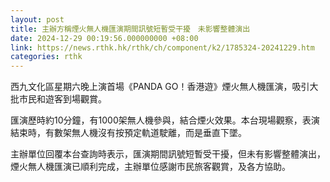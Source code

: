 ```yaml
---
layout: post
title: 主辦方稱煙火無人機匯演期間訊號短暫受干擾　未影響整體演出
date: 2024-12-29 00:19:56.000000000 +08:00
link: https://news.rthk.hk/rthk/ch/component/k2/1785324-20241229.htm
categories: rthk
---
```


西九文化區星期六晚上演首場《PANDA GO！香港遊》煙火無人機匯演，吸引大批市民和遊客到場觀賞。

匯演歷時約10分鐘，有1000架無人機參與，結合煙火效果。本台現場觀察，表演結束時，有數架無人機沒有按預定軌道駛離，而是垂直下墜。

主辦單位回覆本台查詢時表示，匯演期間訊號短暫受干擾，但未有影響整體演出，煙火無人機匯演已順利完成，主辦單位感謝市民旅客觀賞，及各方協助。
